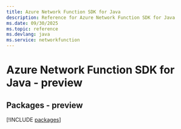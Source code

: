 ```yaml
---
title: Azure Network Function SDK for Java
description: Reference for Azure Network Function SDK for Java
ms.date: 09/30/2025
ms.topic: reference
ms.devlang: java
ms.service: networkfunction
---
```

# Azure Network Function SDK for Java - preview
## Packages - preview
[!INCLUDE [packages](network-function-index.md)]